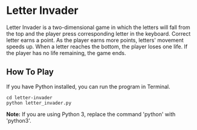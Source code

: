 # Letter Invader
Letter Invader is a two-dimensional game in which the letters will fall from the top and the player press corresponding letter in the keyboard. Correct letter earns a point. As the player earns more points, letters' movement speeds up.
When a letter reaches the bottom, the player loses one life. If the player has no life remaining, the game ends.

## How To Play
If you have Python installed, you can run the program in Terminal.
```
cd letter-invader
python letter_invader.py
```

**Note:** If you are using Python 3, replace the command 'python' with 'python3'.

